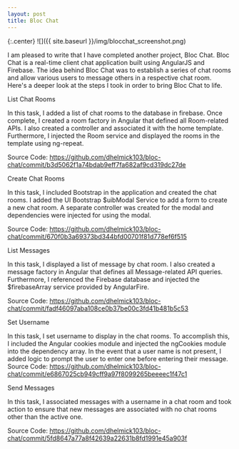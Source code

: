 ```yaml
---
layout: post
title: Bloc Chat
---
```


{:.center}
![]({{ site.baseurl }}/img/blocchat_screenshot.png)

I am pleased to write that I have completed another project, Bloc Chat.  Bloc Chat is a real-time client chat application built using AngularJS and Firebase.  The idea behind Bloc Chat was to establish a series of chat rooms and allow various users to message others in a respective chat room.  Here's a deeper look at the steps I took in order to bring Bloc Chat to life.  

List Chat Rooms

In this task, I added a list of chat rooms to the database in firebase.  Once complete, I created a room factory in Angular that defined all Room-related APIs.  I also created a controller and associated it with the home template.  Furthermore, I injected the Room service and displayed the rooms in the template using ng-repeat.  

Source Code: https://github.com/dhelmick103/bloc-chat/commit/b3d5062f1a74bdab9eff7fa682af9cd319dc27de

Create Chat Rooms

In this task, I included Bootstrap in the application and created the chat rooms.  I added the UI Bootstrap $uibModal Service to add a form to create a new chat room.  A separate controller was created for the modal and dependencies were injected for using the modal.  

Source Code: https://github.com/dhelmick103/bloc-chat/commit/670f0b3a69373bd344bfd00701f81d778ef6f515

List Messages

In this task, I displayed a list of message by chat room.  I also created a message factory in Angular that defines all Message-related API queries.  Furthermore, I referenced the Firebase database and injected the $firebaseArray service provided by AngularFire.  

Source Code: https://github.com/dhelmick103/bloc-chat/commit/fadf46097aba108ce0b37be00c3fd41b481b5c53

Set Username

In this task, I set username to display in the chat rooms.  To accomplish this, I included the Angular cookies module and injected the ngCookies module into the dependency array.  In the event that a user name is not present, I added logic to prompt the user to enter one before entering their message.  
Source Code: https://github.com/dhelmick103/bloc-chat/commit/e6867025cb949cff9a97f8099265beeeec1f47c1

Send Messages

In this task, I associated messages with a username in a chat room and took action to ensure that new messages are associated with no chat rooms other than the active one.

Source Code: https://github.com/dhelmick103/bloc-chat/commit/5fd8647a77a8f42639a22631b8fd1991e45a903f
